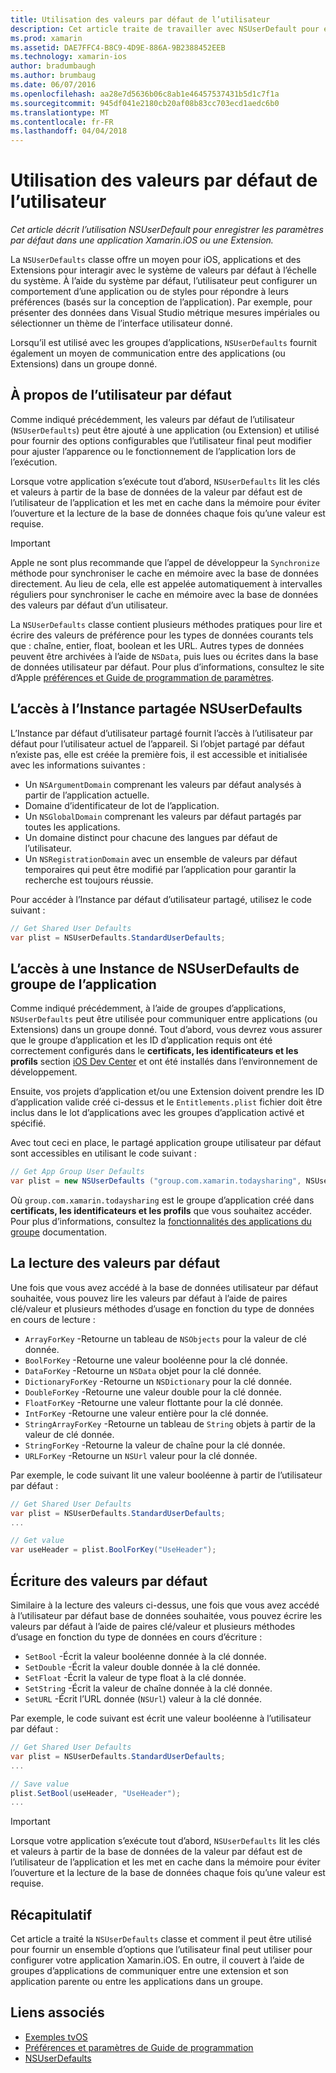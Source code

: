 ```yaml
---
title: Utilisation des valeurs par défaut de l’utilisateur
description: Cet article traite de travailler avec NSUserDefault pour enregistrer les paramètres par défaut dans un Xamarin iOS application ou Extension.
ms.prod: xamarin
ms.assetid: DAE7FFC4-B8C9-4D9E-886A-9B2388452EEB
ms.technology: xamarin-ios
author: bradumbaugh
ms.author: brumbaug
ms.date: 06/07/2016
ms.openlocfilehash: aa28e7d5636b06c8ab1e46457537431b5d1c7f1a
ms.sourcegitcommit: 945df041e2180cb20af08b83cc703ecd1aedc6b0
ms.translationtype: MT
ms.contentlocale: fr-FR
ms.lasthandoff: 04/04/2018
---
```

# <a name="working-with-user-defaults"></a>Utilisation des valeurs par défaut de l’utilisateur

_Cet article décrit l’utilisation NSUserDefault pour enregistrer les paramètres par défaut dans une application Xamarin.iOS ou une Extension._


La `NSUserDefaults` classe offre un moyen pour iOS, applications et des Extensions pour interagir avec le système de valeurs par défaut à l’échelle du système. À l’aide du système par défaut, l’utilisateur peut configurer un comportement d’une application ou de styles pour répondre à leurs préférences (basés sur la conception de l’application). Par exemple, pour présenter des données dans Visual Studio métrique mesures impériales ou sélectionner un thème de l’interface utilisateur donné.

Lorsqu’il est utilisé avec les groupes d’applications, `NSUserDefaults` fournit également un moyen de communication entre des applications (ou Extensions) dans un groupe donné.

<a name="About-User-Defaults" />

## <a name="about-user-defaults"></a>À propos de l’utilisateur par défaut

Comme indiqué précédemment, les valeurs par défaut de l’utilisateur (`NSUserDefaults`) peut être ajouté à une application (ou Extension) et utilisé pour fournir des options configurables que l’utilisateur final peut modifier pour ajuster l’apparence ou le fonctionnement de l’application lors de l’exécution.

Lorsque votre application s’exécute tout d’abord, `NSUserDefaults` lit les clés et valeurs à partir de la base de données de la valeur par défaut est de l’utilisateur de l’application et les met en cache dans la mémoire pour éviter l’ouverture et la lecture de la base de données chaque fois qu’une valeur est requise. 

> [!IMPORTANT]
> Apple ne sont plus recommande que l’appel de développeur la `Synchronize` méthode pour synchroniser le cache en mémoire avec la base de données directement. Au lieu de cela, elle est appelée automatiquement à intervalles réguliers pour synchroniser le cache en mémoire avec la base de données des valeurs par défaut d’un utilisateur.

La `NSUserDefaults` classe contient plusieurs méthodes pratiques pour lire et écrire des valeurs de préférence pour les types de données courants tels que : chaîne, entier, float, boolean et les URL. Autres types de données peuvent être archivées à l’aide de `NSData`, puis lues ou écrites dans la base de données utilisateur par défaut. Pour plus d’informations, consultez le site d’Apple [préférences et Guide de programmation de paramètres](https://developer.apple.com/library/mac/documentation/Cocoa/Conceptual/UserDefaults/Introduction/Introduction.html#//apple_ref/doc/uid/10000059i).

<a name="Accessing-the-Shared-NSUserDefaults-Instance" />

## <a name="accessing-the-shared-nsuserdefaults-instance"></a>L’accès à l’Instance partagée NSUserDefaults 

L’Instance par défaut d’utilisateur partagé fournit l’accès à l’utilisateur par défaut pour l’utilisateur actuel de l’appareil. Si l’objet partagé par défaut n’existe pas, elle est créée la première fois, il est accessible et initialisée avec les informations suivantes :

- Un `NSArgumentDomain` comprenant les valeurs par défaut analysés à partir de l’application actuelle.
- Domaine d’identificateur de lot de l’application.
- Un `NSGlobalDomain` comprenant les valeurs par défaut partagés par toutes les applications.
- Un domaine distinct pour chacune des langues par défaut de l’utilisateur.
- Un `NSRegistrationDomain` avec un ensemble de valeurs par défaut temporaires qui peut être modifié par l’application pour garantir la recherche est toujours réussie.

Pour accéder à l’Instance par défaut d’utilisateur partagé, utilisez le code suivant :

```csharp
// Get Shared User Defaults
var plist = NSUserDefaults.StandardUserDefaults;
```

<a name="Accessing-an-App-Group-NSUserDefaults-Instance" />

## <a name="accessing-an-app-group-nsuserdefaults-instance"></a>L’accès à une Instance de NSUserDefaults de groupe de l’application

Comme indiqué précédemment, à l’aide de groupes d’applications, `NSUserDefaults` peut être utilisée pour communiquer entre applications (ou Extensions) dans un groupe donné. Tout d’abord, vous devrez vous assurer que le groupe d’application et les ID d’application requis ont été correctement configurés dans le **certificats, les identificateurs et les profils** section [iOS Dev Center](https://developer.apple.com/devcenter/ios/) et ont été installés dans l’environnement de développement.

Ensuite, vos projets d’application et/ou une Extension doivent prendre les ID d’application valide créé ci-dessus et le `Entitlements.plist` fichier doit être inclus dans le lot d’applications avec les groupes d’application activé et spécifié.

Avec tout ceci en place, le partagé application groupe utilisateur par défaut sont accessibles en utilisant le code suivant :

```csharp
// Get App Group User Defaults
var plist = new NSUserDefaults ("group.com.xamarin.todaysharing", NSUserDefaultsType.SuiteName);
```

Où `group.com.xamarin.todaysharing` est le groupe d’application créé dans **certificats, les identificateurs et les profils** que vous souhaitez accéder. Pour plus d’informations, consultez la [fonctionnalités des applications du groupe](~/ios/deploy-test/provisioning/capabilities/app-groups-capabilities.md) documentation.

<a name="Reading-Default-Values" />

## <a name="reading-default-values"></a>La lecture des valeurs par défaut

Une fois que vous avez accédé à la base de données utilisateur par défaut souhaitée, vous pouvez lire les valeurs par défaut à l’aide de paires clé/valeur et plusieurs méthodes d’usage en fonction du type de données en cours de lecture :

- `ArrayForKey` -Retourne un tableau de `NSObjects` pour la valeur de clé donnée.
- `BoolForKey` -Retourne une valeur booléenne pour la clé donnée.
- `DataForKey` -Retourne un `NSData` objet pour la clé donnée.
- `DictionaryForKey` -Retourne un `NSDictionary` pour la clé donnée.
- `DoubleForKey` -Retourne une valeur double pour la clé donnée.
- `FloatForKey` -Retourne une valeur flottante pour la clé donnée.
- `IntForKey` -Retourne une valeur entière pour la clé donnée.
- `StringArrayForKey` -Retourne un tableau de `String` objets à partir de la valeur de clé donnée.
- `StringForKey` -Retourne la valeur de chaîne pour la clé donnée.
- `URLForKey` -Retourne un `NSUrl` valeur pour la clé donnée.

Par exemple, le code suivant lit une valeur booléenne à partir de l’utilisateur par défaut :

```csharp
// Get Shared User Defaults
var plist = NSUserDefaults.StandardUserDefaults;
...

// Get value
var useHeader = plist.BoolForKey("UseHeader");

```

<a name="Writing-Default-Values" />

## <a name="writing-default-values"></a>Écriture des valeurs par défaut

Similaire à la lecture des valeurs ci-dessus, une fois que vous avez accédé à l’utilisateur par défaut base de données souhaitée, vous pouvez écrire les valeurs par défaut à l’aide de paires clé/valeur et plusieurs méthodes d’usage en fonction du type de données en cours d’écriture :

- `SetBool` -Écrit la valeur booléenne donnée à la clé donnée.
- `SetDouble` -Écrit la valeur double donnée à la clé donnée.
- `SetFloat` -Écrit la valeur de type float à la clé donnée.
- `SetString` -Écrit la valeur de chaîne donnée à la clé donnée.
- `SetURL` -Écrit l’URL donnée (`NSUrl`) valeur à la clé donnée.

Par exemple, le code suivant est écrit une valeur booléenne à l’utilisateur par défaut :

```csharp
// Get Shared User Defaults
var plist = NSUserDefaults.StandardUserDefaults;
...

// Save value
plist.SetBool(useHeader, "UseHeader");
...

```

> [!IMPORTANT]
> Lorsque votre application s’exécute tout d’abord, `NSUserDefaults` lit les clés et valeurs à partir de la base de données de la valeur par défaut est de l’utilisateur de l’application et les met en cache dans la mémoire pour éviter l’ouverture et la lecture de la base de données chaque fois qu’une valeur est requise.



<a name="Summary" />

## <a name="summary"></a>Récapitulatif

Cet article a traité la `NSUserDefaults` classe et comment il peut être utilisé pour fournir un ensemble d’options que l’utilisateur final peut utiliser pour configurer votre application Xamarin.iOS. En outre, il couvert à l’aide de groupes d’applications de communiquer entre une extension et son application parente ou entre les applications dans un groupe.


## <a name="related-links"></a>Liens associés

- [Exemples tvOS](https://developer.xamarin.com/samples/tvos/all/)
- [Préférences et paramètres de Guide de programmation](https://developer.apple.com/library/mac/documentation/Cocoa/Conceptual/UserDefaults/Introduction/Introduction.html#//apple_ref/doc/uid/10000059i)
- [NSUserDefaults](https://developer.apple.com/library/mac/documentation/Cocoa/Reference/Foundation/Classes/NSUserDefaults_Class/#//apple_ref/doc/constant_group/NSUserDefaults_Domains)
